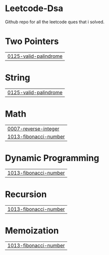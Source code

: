 # Leetcode-Dsa
Github repo for all the leetcode ques that i solved.


# Two Pointers
|  |
| ------- |
| [0125-valid-palindrome](https://github.com/ishanaudichya/Leetcode-Dsa/tree/master/0125-valid-palindrome) |
# String
|  |
| ------- |
| [0125-valid-palindrome](https://github.com/ishanaudichya/Leetcode-Dsa/tree/master/0125-valid-palindrome) |
# Math
|  |
| ------- |
| [0007-reverse-integer](https://github.com/ishanaudichya/Leetcode-Dsa/tree/master/0007-reverse-integer) |
| [1013-fibonacci-number](https://github.com/ishanaudichya/Leetcode-Dsa/tree/master/1013-fibonacci-number) |
# Dynamic Programming
|  |
| ------- |
| [1013-fibonacci-number](https://github.com/ishanaudichya/Leetcode-Dsa/tree/master/1013-fibonacci-number) |
# Recursion
|  |
| ------- |
| [1013-fibonacci-number](https://github.com/ishanaudichya/Leetcode-Dsa/tree/master/1013-fibonacci-number) |
# Memoization
|  |
| ------- |
| [1013-fibonacci-number](https://github.com/ishanaudichya/Leetcode-Dsa/tree/master/1013-fibonacci-number) |